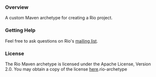 ### Overview
A custom Maven archetype for creating a Rio project.

### Getting Help
Feel free to ask questions on Rio's [mailing list](http://groups.google.com/group/rio-users).

### License

The Rio Maven archetype is licensed under the Apache License, Version 2.0. You may obtain a copy of the license
[here](http://www.apache.org/licenses/LICENSE-2.0).rio-archetype

